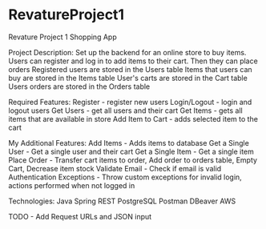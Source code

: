 # RevatureProject1
Revature Project 1 Shopping App

Project Description:
Set up the backend for an online store to buy items. Users can register and log in to add items to their cart. Then they can place orders
Registered users are stored in the Users table
Items that users can buy are stored in the Items table
User's carts are stored in the Cart table
Users orders are stored in the Orders table

Required Features:
Register - register new users
Login/Logout - login and logout users
Get Users - get all users and their cart
Get Items - gets all items that are available in store
Add Item to Cart - adds selected item to the cart

My Additional Features:
Add Items - Adds items to database
Get a Single User - Get a single user and their cart
Get a Single Item - Get a single item
Place Order - Transfer cart items to order, Add order to orders table, Empty Cart, Decrease item stock
Validate Email - Check if email is valid
Authentication Exceptions - Throw custom exceptions for invalid login, actions performed when not logged in

Technologies:
Java
Spring
REST
PostgreSQL
Postman
DBeaver
AWS

TODO - Add Request URLs and JSON input
